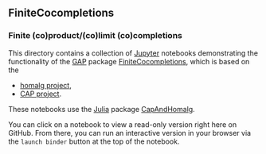 ## FiniteCocompletions

### Finite (co)product/(co)limit (co)completions

This directory contains a collection of
[Jupyter](https://jupyter.org/) notebooks demonstrating the
functionality of the [GAP](https://www.gap-system.org/) package
[FiniteCocompletions](https://homalg-project.github.io/pkg/FiniteCocompletions),
which is based on the

* [homalg project](https://homalg-project.github.io/prj/homalg_project),
* [CAP project](https://homalg-project.github.io/prj/CAP_project).

These notebooks use the [Julia](https://julialang.org/) package
[CapAndHomalg](https://github.com/homalg-project/CapAndHomalg.jl).

You can click on a notebook to view a read-only version right here on GitHub.
From there, you can run an interactive version in your browser via the `launch binder` button at the top of the notebook.
